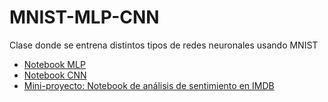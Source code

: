 # MNIST-MLP-CNN
Clase donde se entrena distintos tipos de redes neuronales usando MNIST

- [Notebook MLP](https://github.com/lab-ml-itba/MNIST-MLP-CNN/blob/master/MNIST-MLP.ipynb)
- [Notebook CNN](https://github.com/lab-ml-itba/MNIST-MLP-CNN/blob/master/MNIST-CNN.ipynb)
- [Mini-proyecto: Notebook de análisis de sentimiento en IMDB](https://github.com/lab-ml-itba/MNIST-MLP-CNN/blob/master/IMDB%20-%20Sentiment%20Analisys.ipynb)
